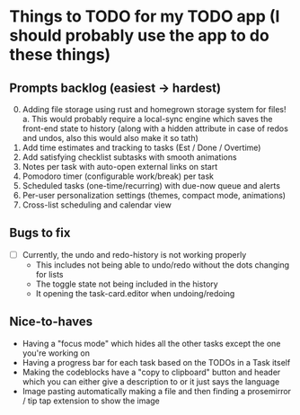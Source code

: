 # Things to TODO for my TODO app (I should probably use the app to do these things)

## Prompts backlog (easiest → hardest)

0. Adding file storage using rust and homegrown storage system for files!
  a. This would probably require a local-sync engine which saves the front-end state to history (along with a hidden attribute in case of redos and undos, also this would also
  make it so tath)
1. Add time estimates and tracking to tasks (Est / Done / Overtime)
2. Add satisfying checklist subtasks with smooth animations
3. Notes per task with auto-open external links on start
4. Pomodoro timer (configurable work/break) per task
5. Scheduled tasks (one-time/recurring) with due-now queue and alerts
6. Per-user personalization settings (themes, compact mode, animations)
7. Cross-list scheduling and calendar view

## Bugs to fix

- [ ] Currently, the undo and redo-history is not working properly
  - This includes not being able to undo/redo without the dots changing for lists
  - The toggle state not being included in the history
  - It opening the task-card.editor when undoing/redoing


## Nice-to-haves
- Having a "focus mode" which hides all the other tasks except the one you're working on
- Having a progress bar for each task based on the TODOs in a Task itself
- Making the codeblocks have a "copy to clipboard" button and header which you can either give a description to or it just says the language
- Image pasting automatically making a file and then finding a prosemirror / tip tap extension to show the image
